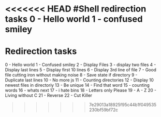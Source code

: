 <<<<<<< HEAD
#Shell redirection tasks
0 - Hello world
1 - confused smiley
=======
# Redirection tasks
0 - Hello world
1 - Confused smiley
2 - Display Files
3 - display two files
4 - Display last lines
5 - Display first 10 lines
6 - Display 3rd line of file
7 - Good file cutting iron without making noise
8 - Save state if directory
9 - Duplicate last lines
10 - No more js
11 - Counting directories
12 - Display 10 newest files in directoriy
13 - Be unique
14 - Find that word
15 - counting words
16 - whats next
17 - i hate bins
18 - Letters only Please
19 - A - Z
20 - Living without C
21 - Reverse
22 - Cut Killer
>>>>>>> 7e29013a18925f95c44b1f049535230bf59bf72c


